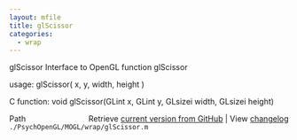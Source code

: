 ```yaml
---
layout: mfile
title: glScissor
categories:
  - wrap
---
```


glScissor  Interface to OpenGL function glScissor

usage:  glScissor\( x, y, width, height \)

C function:  void glScissor\(GLint x, GLint y, GLsizei width, GLsizei height\)


<div class="code_header" style="text-align:right;">
  <span style="float:left;">Path&nbsp;&nbsp;</span> <span class="counter">Retrieve <a href=
  "https://raw.github.com/Psychtoolbox-3/Psychtoolbox-3/beta/./PsychOpenGL/MOGL/wrap/glScissor.m">current version from GitHub</a> | View <a href=
  "https://github.com/Psychtoolbox-3/Psychtoolbox-3/commits/beta/./PsychOpenGL/MOGL/wrap/glScissor.m">changelog</a></span>
</div>
<div class="code">
  <code>./PsychOpenGL/MOGL/wrap/glScissor.m</code>
</div>
